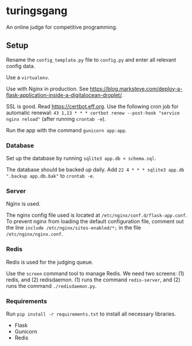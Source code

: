 # turingsgang
An online judge for competitive programming.

## Setup

Rename the `config_template.py` file to `config.py` and enter all relevant config data.

Use a `virtualenv`.

Use with Nginx in production. See https://blog.marksteve.com/deploy-a-flask-application-inside-a-digitalocean-droplet/.

SSL is good. Read https://certbot.eff.org. Use the following cron job for automatic renewal: `43 1,13 * * * certbot renew --post-hook "service nginx reload"` (after running `crontab -e`).

Run the app with the command `gunicorn app:app`.


### Database

Set up the database by running `sqlite3 app.db < schema.sql`.

The database should be backed up daily. Add `22 4 * * * sqlite3 app.db ".backup app.db.bak"` to `crontab -e`.

### Server

Nginx is used.

The nginx config file used is located at `/etc/nginx/conf.d/flask-app.conf`. To prevent nginx from loading the default configuration file, comment out the line `include /etc/nginx/sites-enabled/*;` in the file `/etc/nginx/nginx.conf`.


### Redis

Redis is used for the judging queue.

Use the `screen` command tool to manage Redis. We need two screens: (1) redis, and (2) redisdaemon. (1) runs the command `redis-server`, and (2) runs the command `./redisdaemon.py`.

### Requirements

Run `pip install -r requirements.txt` to install all necessary libraries.

- Flask
- Gunicorn
- Redis
